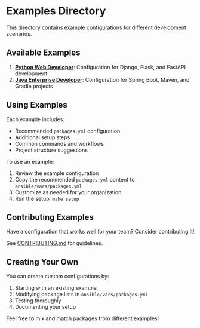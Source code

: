 # Examples Directory

This directory contains example configurations for different development scenarios.

## Available Examples

1. **[Python Web Developer](python-web-developer.md)**: Configuration for Django, Flask, and FastAPI development
2. **[Java Enterprise Developer](java-developer.md)**: Configuration for Spring Boot, Maven, and Gradle projects

## Using Examples

Each example includes:
- Recommended `packages.yml` configuration
- Additional setup steps
- Common commands and workflows
- Project structure suggestions

To use an example:

1. Review the example configuration
2. Copy the recommended `packages.yml` content to `ansible/vars/packages.yml`
3. Customize as needed for your organization
4. Run the setup: `make setup`

## Contributing Examples

Have a configuration that works well for your team? Consider contributing it!

See [CONTRIBUTING.md](../CONTRIBUTING.md) for guidelines.

## Creating Your Own

You can create custom configurations by:
1. Starting with an existing example
2. Modifying package lists in `ansible/vars/packages.yml`
3. Testing thoroughly
4. Documenting your setup

Feel free to mix and match packages from different examples!
